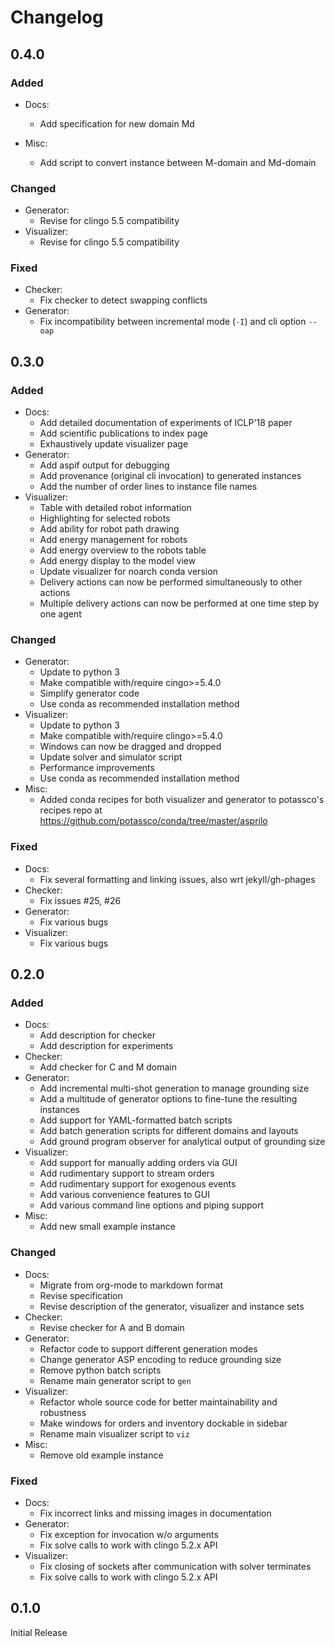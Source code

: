 # Changelog

## 0.4.0

### Added

-   Docs:
    - Add specification for new domain Md

-   Misc:
    - Add script to convert instance between M-domain and Md-domain

### Changed

-   Generator:
    - Revise for clingo 5.5 compatibility
-   Visualizer:
    - Revise for clingo 5.5 compatibility

### Fixed

-   Checker:
    - Fix checker to detect swapping conflicts
-   Generator:
    - Fix incompatibility between incremental mode (`-I`) and cli option `--oap`

## 0.3.0

### Added

-   Docs:
    - Add detailed documentation of experiments of ICLP'18 paper
    - Add scientific publications to index page
    - Exhaustively update visualizer page
-   Generator:
    - Add aspif output for debugging
    - Add provenance (original cli invocation) to generated instances
    - Add the number of order lines to instance file names
-   Visualizer:
    - Table with detailed robot information
    - Highlighting for selected robots
    - Add ability for robot path drawing
    - Add energy management for robots
    - Add energy overview to the robots table
    - Add energy display to the model view
    - Update visualizer for noarch conda version
    - Delivery actions can now be performed simultaneously to other actions
    - Multiple delivery actions can now be performed at one time step by one agent

### Changed

-   Generator:
    - Update to python 3
    - Make compatible with/require cingo>=5.4.0
    - Simplify generator code
    - Use conda as recommended installation method
-   Visualizer:
    - Update to python 3
    - Make compatible with/require clingo>=5.4.0
    - Windows can now be dragged and dropped
    - Update solver and simulator script
    - Performance improvements
    - Use conda as recommended installation method
-   Misc:
    - Added conda recipes for both visualizer and generator to potassco's recipes repo at <https://github.com/potassco/conda/tree/master/asprilo>

### Fixed

-   Docs:
    - Fix several formatting and linking issues, also wrt jekyll/gh-phages
-   Checker:
    - Fix issues #25, #26
-   Generator:
    - Fix various bugs
-   Visualizer:
    - Fix various bugs


## 0.2.0

### Added

-   Docs:
    - Add description for checker
    - Add description for experiments
-   Checker:
    - Add checker for C and M domain
-   Generator:
    - Add incremental multi-shot generation to manage grounding size
    - Add a multitude of generator options to fine-tune the resulting instances
    - Add support for YAML-formatted batch scripts
    - Add batch generation scripts for different domains and layouts
    - Add ground program observer for analytical output of grounding size
-   Visualizer:
    - Add support for manually adding orders via GUI
    - Add rudimentary support to stream orders
    - Add rudimentary support for exogenous events
    - Add various convenience features to GUI
    - Add various command line options and piping support
-   Misc:
    - Add new small example instance

### Changed

-   Docs:
    - Migrate from org-mode to markdown format
    - Revise specification
    - Revise description of the generator, visualizer and instance sets
-   Checker:
    - Revise checker for A and B domain
-   Generator:
    - Refactor code to support different generation modes
    - Change generator ASP encoding to reduce grounding size
    - Remove python batch scripts
    - Rename main generator script to `gen`
-   Visualizer:
    - Refactor whole source code for better maintainability and robustness
    - Make windows for orders and inventory dockable in sidebar
    - Rename main visualizer script to `viz`
-   Misc:
    - Remove old example instance

### Fixed

-   Docs:
    - Fix incorrect links and missing images in documentation
-   Generator:
    - Fix exception for invocation w/o arguments
    - Fix solve calls to work with clingo 5.2.x API
-   Visualizer:
    - Fix closing of sockets after communication with solver terminates
    - Fix solve calls to work with clingo 5.2.x API


## 0.1.0

Initial Release

